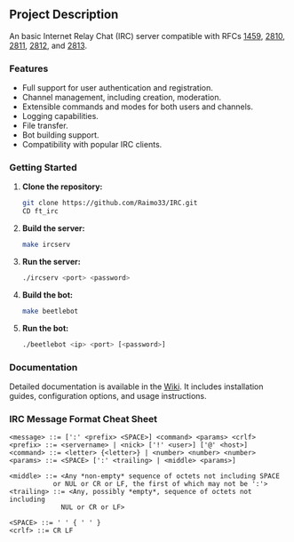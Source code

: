 ## Project Description

An basic Internet Relay Chat (IRC) server compatible with RFCs [1459](https://tools.ietf.org/html/rfc1459), [2810](https://tools.ietf.org/html/rfc2810), [2811](https://tools.ietf.org/html/rfc2811), [2812](https://tools.ietf.org/html/rfc), and [2813](https://tools.ietf.org/html/rfc2813).

### Features

- Full support for user authentication and registration.
- Channel management, including creation, moderation.
- Extensible commands and modes for both users and channels.
- Logging capabilities.
- File transfer.
- Bot building support.
- Compatibility with popular IRC clients.

### Getting Started

1. **Clone the repository:**
    ```sh
    git clone https://github.com/Raimo33/IRC.git
    CD ft_irc
    ```

2. **Build the server:**
    ```sh
    make ircserv
    ```

3. **Run the server:**
    ```sh
    ./ircserv <port> <password>
    ```
4. **Build the bot:**
    ```sh
    make beetlebot
    ```
3. **Run the bot:**
    ```sh
    ./beetlebot <ip> <port> [<password>]
    ```

### Documentation

Detailed documentation is available in the [Wiki](https://github.com/Raimo33/IRC/wiki). It includes installation guides, configuration options, and usage instructions.

### IRC Message Format Cheat Sheet

```plaintext
<message> ::= [':' <prefix> <SPACE>] <command> <params> <crlf>
<prefix> ::= <servername> | <nick> ['!' <user>] ['@' <host>]
<command> ::= <letter> {<letter>} | <number> <number> <number>
<params> ::= <SPACE> [':' <trailing> | <middle> <params>]

<middle> ::= <Any *non-empty* sequence of octets not including SPACE
           or NUL or CR or LF, the first of which may not be ':'>
<trailing> ::= <Any, possibly *empty*, sequence of octets not including
             NUL or CR or LF>

<SPACE> ::= ' ' { ' ' }
<crlf> ::= CR LF
